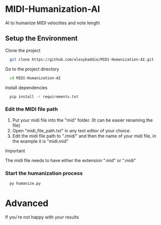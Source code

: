 # MIDI-Humanization-AI
AI to humanize MIDI velocities and note length

## Setup the Environment

Clone the project

```bash
  git clone https://github.com/alexybaddie/MIDI-Humanization-AI.git
```

Go to the project directory

```bash
  cd MIDI-Humanization-AI
```

Install dependencies

```bash
  pip install -r requirements.txt
```

### Edit the MIDI file path

1. Put your midi file into the "mid" folder. (It can be easier renaming the file)
1. Open "midi_file_path.txt" in any text editor of your choice.
1. Edit the midi file path to "./mid/" and then the name of your midi file, in the example it is "midi.mid"

> [!IMPORTANT]
> The midi file needs to have either the extension ".mid" or ".midi"

### Start the humanization process

```bash
  py humanize.py
```

# Advanced

If you're not happy with your results
